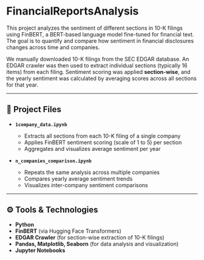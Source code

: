 # FinancialReportsAnalysis
This project analyzes the sentiment of different sections in 10-K filings using FinBERT, a BERT-based language model fine-tuned for financial text. The goal is to quantify and compare how sentiment in financial disclosures changes across time and companies.

We manually downloaded 10-K filings from the SEC EDGAR database. An EDGAR crawler was then used to extract individual sections (typically 16 items) from each filing. Sentiment scoring was applied **section-wise**, and the yearly sentiment was calculated by averaging scores across all sections for that year.

---

## 📁 Project Files

- **`1company_data.ipynb`**  
  - Extracts all sections from each 10-K filing of a single company  
  - Applies FinBERT sentiment scoring (scale of 1 to 5) per section  
  - Aggregates and visualizes average sentiment per year

- **`n_companies_comparison.ipynb`**  
  - Repeats the same analysis across multiple companies  
  - Compares yearly average sentiment trends  
  - Visualizes inter-company sentiment comparisons

---

## ⚙️ Tools & Technologies

- **Python**
- **FinBERT** (via Hugging Face Transformers)
- **EDGAR Crawler** (for section-wise extraction of 10-K filings)
- **Pandas, Matplotlib, Seaborn** (for data analysis and visualization)
- **Jupyter Notebooks**


